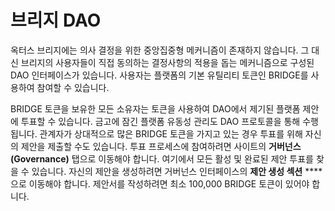 # 브리지 DAO

옥터스 브리지에는 의사 결정을 위한 중앙집중형 메커니즘이 존재하지 않습니다. 그 대신 브리지의 사용자들이 직접 동의하는 결정사항의 적용을 돕는 메커니즘으로 구성된 DAO 인터페이스가 있습니다. 사용자는 플랫폼의 기본 유틸리티 토큰인 BRIDGE를 사용하여 참여할 수 있습니다.

BRIDGE 토큰을 보유한 모든 소유자는 토큰을 사용하여 DAO에서 제기된 플랫폼 제안에 투표할 수 있습니다. 금고에 잠긴 플랫폼 유동성 관리도 DAO 프로토콜을 통해 수행됩니다. 관계자가 상대적으로 많은 BRIDGE 토큰을 가지고 있는 경우 투표를 위해 자신의 제안을 제출할 수도 있습니다. 투표 프로세스에 참여하려면 사이트의 **거버넌스(Governance)** 탭으로 이동해야 합니다. 여기에서 모든 활성 및 완료된 제안 투표를 찾을 수 있습니다. 자신의 제안을 생성하려면 거버넌스 인터페이스의 **제안 생성 섹션** \*\*\*\*으로 이동해야 합니다. 제안서를 작성하려면 최소 100,000 BRIDGE 토큰이 있어야 합니다.

